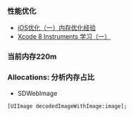 ### 性能优化
* [iOS优化（一）内存优化经验](https://www.jianshu.com/p/ef52250df748)
* [Xcode 8 Instruments 学习（一）](https://www.jianshu.com/p/92cd90e65d4c)

### 当前内存220m

### Allocations: 分析内存占比
* SDWebImage
```
[UIImage decodedImageWithImage:image];
```
